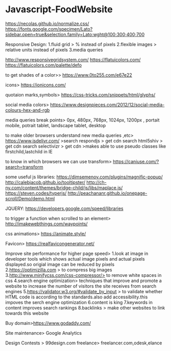 # Javascript-FoodWebsite

https://necolas.github.io/normalize.css/
https://fonts.google.com/specimen/Lato?sidebar.open=true&selection.family=Lato:wght@100;300;400;700

Responsive Design:
1.fluid grid > % instead of pixels
2.flexible images > relative units instead of pixels
3.media queries

http://www.responsivegridsystem.com/
https://flatuicolors.com/
https://flatuicolors.com/palette/defo

to get shades of a color>>
https://www.0to255.com/e67e22

icons>
https://ionicons.com/

quotaion marks,symbols>
https://css-tricks.com/snippets/html/glyphs/

social media colors>
https://www.designpieces.com/2012/12/social-media-colours-hex-and-rgb

media queries break points>
0px,    480px,          768px,           1024px,        1200px
   ,    portait mobile, potrait tablet,  landscape tablet, desktop


to make older browsers understand new media queries ,etc>
https://www.jsdelivr.com/ >search respondjs > get cdn
search html5shiv > get cdn
search selectivizr > get cdn >makes able to use pseudo classes like firstchild,lastchild in IE


to know in which browsers we can use transform>
https://caniuse.com/?search=transform

some useful js libraries:
https://dimsemenov.com/plugins/magnific-popup/
http://calebjacob.github.io/tooltipster/
http://ch-ny.com/content/themes/bridge-child/js/libs/maplace.js/
https://steven.codes/typerjs/
http://peachananr.github.io/onepage-scroll/Demo/demo.html


JQUERY:
https://developers.google.com/speed/libraries

to trigger a function when scrolled to an element>
http://imakewebthings.com/waypoints/



css animations>
https://animate.style/


Favicon>
https://realfavicongenerator.net/


Improve site performance for higher page speed>
1.look at image in developer tools which shows actual image pixels and actual pixels displayed.so origial image can be reduced by pixels
2.https://optimizilla.com > to compress big images
3.http://www.minifycss.com/css-compressor/> to remove white spaces in css
4.search engine optimization> techniques that improve and promote a website to increase the number of visitors the site receives from search engines
5.https://validator.w3.org/#validate_by_input > to validate whether HTML code is according to the standards.also add accessibility.this impoves the serch engine optimization
6.content is king
7.keywords in content improves search rankings
8.backlinks > make other websites to link towards this website


Buy domain>https://www.godaddy.com/

Site maintenance> Google Analytics

Design Contests > 99design.com
freelance> freelancer.com,odesk,elance
